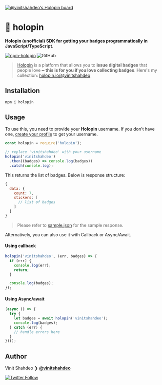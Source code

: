 [![@vinitshahdeo's Holopin board](https://holopin.me/vinitshahdeo)](https://holopin.io/@vinitshahdeo)

# 🦖 holopin

**Holopin (unofficial) SDK for getting your badges programmatically in JavaScript/TypeScript.**

[![npm-holopin](https://img.shields.io/npm/v/holopin?logo=npm)](https://www.npmjs.com/package/holopin) ![GitHub](https://img.shields.io/github/license/vinitshahdeo/holopin?logo=github)

> [Holopin](https://www.holopin.io/) is a platform that allows you to **issue digital badges** that people love ━ **this is for you if you love collecting badges**. Here's my collection: [holopin.io/@vinitshahdeo](https://www.holopin.io/@vinitshahdeo)

## Installation

```bash
npm i holopin
```

## Usage

To use this, you need to provide your **Holopin** username. If you don't have one, [create your profile](https://www.holopin.io/) to get your username.

```javascript
const holopin = require('holopin');

// replace 'vinitshahdeo' with your username
holopin('vinitshahdeo')
  .then((badges) => console.log(badges))
  .catch(console.log);
```

This returns the list of badges. Below is response structure:

```javascript
{
  data: {
    count: 7,
    stickers: [
      // list of badges
    ]
  }
}
```
> Please refer to [sample.json](./data/sample.json) for the sample response.

Alternatively, you can also use it with Callback or Async/Await.

#### Using callback

```javascript
holopin('vinitshahdeo', (err, badges) => {
  if (err) {
    console.log(err);
    return;
  }

  console.log(badges);
});
```

#### Using Async/await

```javascript
(async () => {
  try {
    let badges = await holopin('vinitshahdeo');
    console.log(badges);
  } catch (err) {
    // handle errors here
  }
})();
```

## Author

Vinit Shahdeo ❯ **[@vinitshahdeo](https://github.com/vinitshahdeo)**

[![Twitter Follow](https://img.shields.io/twitter/follow/Vinit_Shahdeo.svg?style=social)](https://twitter.com/Vinit_Shahdeo)
